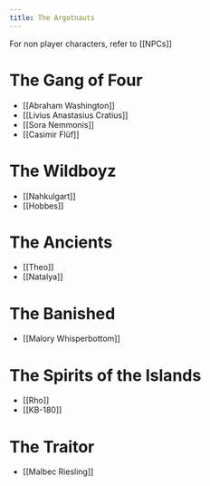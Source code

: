 ```yaml
---
title: The Argotnauts
---
```

For non player characters, refer to [[NPCs]]

# The Gang of Four
* [[Abraham Washington]]
* [[Livius Anastasius Cratius]]
* [[Sora Nemmonis]]
* [[Casimir Flüf]]

# The Wildboyz
* [[Nahkulgart]]
* [[Hobbes]]

# The Ancients
* [[Theo]]
* [[Natalya]]

# The Banished
* [[Malory Whisperbottom]]

# The Spirits of the Islands
* [[Rho]]
* [[KB-180]]

# The Traitor
* [[Malbec Riesling]]